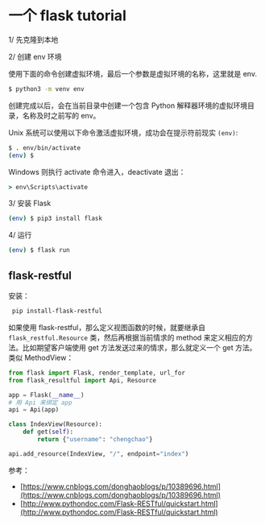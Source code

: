 # 一个 flask tutorial

1/ 先克隆到本地

2/ 创建 env 环境

使用下面的命令创建虚拟环境，最后一个参数是虚拟环境的名称，这里就是 env.

```bash
$ python3 -m venv env

```

创建完成以后，会在当前目录中创建一个包含 Python 解释器环境的虚拟环境目录，名称及时之前写的 env。

Unix 系统可以使用以下命令激活虚拟环境，成功会在提示符前现实 `(env)`:

```bash
$ . env/bin/activate
(env) $
```

Windows 则执行 activate 命令进入，deactivate 退出：

```bat
> env\Scripts\activate

```

3/ 安装 Flask

```bash
(env) $ pip3 install flask
```

4/ 运行

```bash
(env) $ flask run
```

## flask-restful

安装：

```bash
 pip install-flask-restful
```

如果使用 flask-restful，那么定义视图函数的时候，就要继承自 `flask_restful.Resource` 类，然后再根据当前情求的 method 来定义相应的方法。比如期望客户端使用 get 方法发送过来的情求，那么就定义一个 get 方法。类似 MethodView：

```python
from flask import Flask, render_template, url_for
from flask_resultful import Api, Resource

app = Flask(__name__)
# 用 Api 来绑定 app
api = Api(app)

class IndexView(Resource):
    def get(self):
        return {"username": "chengchao"}

api.add_resource(IndexView, "/", endpoint="index")

```

参考：

- [https://www.cnblogs.com/donghaoblogs/p/10389696.html](https://www.cnblogs.com/donghaoblogs/p/10389696.html)
- [http://www.pythondoc.com/Flask-RESTful/quickstart.html](http://www.pythondoc.com/Flask-RESTful/quickstart.html)